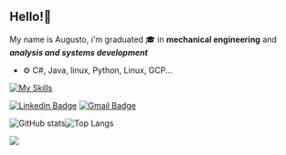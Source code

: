 ## Hello!👻
My name is Augusto, i'm graduated 🎓 in  **mechanical engineering** and  ***analysis and systems development*** 

- ⚙️  C#, Java, linux, Python, Linux, GCP...


[![My Skills](https://skillicons.dev/icons?i=cs,dotnet,gcp,java,linux,py,postgres)](https://skillicons.dev)



[![Linkedin Badge](https://img.shields.io/badge/-LinkedIn-blue?style=flat-square&logo=Linkedin&logoColor=white&link=https://www.linkedin.com/in/david-santos-a482041b2/)](https://www.linkedin.com/in/augustokras/)
[![Gmail Badge](https://img.shields.io/badge/-Gmail-c14438?style=flat-square&logo=Gmail&logoColor=white&link=mailto:contato.dvdsantos@gmail.com)](mailto:augusto.kraszczuk@gmail.com)

![GitHub stats](https://github-readme-stats.vercel.app/api?username=AugustoKras&show_icons=true&theme=chartreuse-dark)![Top Langs](https://github-readme-stats.vercel.app/api/top-langs/?username=AugustoKras&theme=chartreuse-dark)</p>

![](https://visitor-badge.laobi.icu/badge?page_id=AugustoKras.AugustoKras)
<!--



<center>
<table>
    <tr>
        <td><img width="400px" align="left" src="https://github-readme-stats.vercel.app/api/top-langs/?username=AugustoKras&hide=html&layout=compact&theme=tokyonight" /></td>
        <td><img width="495px" align="left" src="https://github-readme-stats.vercel.app/api?username=AugustoKras&theme=tokyonight"/></td>
        
![GitHub stats](https://github-readme-stats.vercel.app/api?username=AugustoKras&show_icons=true)
        
    </tr>   
</table>
</center>  
